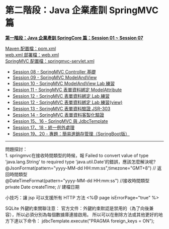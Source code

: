 # 第二階段：Java 企業產訓 SpringMVC 篇
<b><a href="https://github.com/vincenttuan/SpringCoreExpert2022">第一階段：Java 企業產訓 SpringCore 篇：Session 01 ~ Session 07</a></b><p />
<a href="./pom.xml">Maven 配置檔：pom.xml</a><br />
<a href="https://github.com/vincenttuan/SpringMVCExpert2022/blob/main/src/main/webapp/WEB-INF/web.xml">web.xml 部署檔：web.xml</a><br /><a href="https://github.com/vincenttuan/SpringMVCExpert2022/blob/main/src/main/webapp/WEB-INF/springmvc-servlet.xml">SpringMVC 配置檔：springmvc-servlet.xml</a><p />
<ul>
  <li>
      <a href="https://github.com/vincenttuan/SpringMVCExpert2022/tree/main/src/main/java/spring/mvc/session08/">Session 08 - SpringMVC Controller 基礎</a><br />
  </li>
  <li>
      <a href="https://github.com/vincenttuan/SpringMVCExpert2022/tree/main/src/main/java/spring/mvc/session09/">Session 09 - SpringMVC ModelAndView</a><br />
  </li>
  <li>
      <a href="https://github.com/vincenttuan/SpringMVCExpert2022/tree/main/src/main/java/spring/mvc/session10/">Session 10 - SpringMVC ModelAndView Lab 練習</a><br />
  </li>
    <li>
      <a href="https://github.com/vincenttuan/SpringMVCExpert2022/tree/main/src/main/java/spring/mvc/session11/">Session 11 - SpringMVC 表單資料綁定 ModelAttribute</a><br />
  </li>
  <li>
      <a href="https://github.com/vincenttuan/SpringMVCExpert2022/tree/main/src/main/java/spring/mvc/session12/">Session 12 - SpringMVC 表單資料綁定 Lab 練習</a><br />
  </li>
    <li>
      <a href="https://github.com/vincenttuan/SpringMVCExpert2022/tree/main/src/main/webapp/WEB-INF/views/session12">Session 12 - SpringMVC 表單資料綁定 Lab 練習(view)</a><br />
  </li>
  <li>
      <a href="https://github.com/vincenttuan/SpringMVCExpert2022/tree/main/src/main/java/spring/mvc/session13/">Session 13 - SpringMVC 表單資料驗證 JSR-303</a><br />
  </li>
    <li>
      <a href="https://github.com/vincenttuan/SpringMVCExpert2022/tree/main/src/main/java/spring/mvc/session14/">Session 14 - SpringMVC 表單資料客製化驗證</a><br />
  </li>
  <li>
      <a href="https://github.com/vincenttuan/SpringMVCExpert2022/tree/main/src/main/java/spring/mvc/session15/">Session 15、16 - SpringMVC 與 JdbcTemplate</a><br />
  </li>
  <li>
      <a href="https://github.com/vincenttuan/SpringMVCExpert2022/tree/main/src/main/java/spring/mvc/session17/">Session 17、18 - 統一例外處理</a><br />
  </li>
    <li>
      <a href="https://github.com/vincenttuan/SpringBoot-PSI-20211018">Session 19、20 - 專題：簡易進銷存管理（SpringBoot版）</a><br />
  </li>
</ul>

<hr />
問題探討：<br />
1. springmvc在接收時間類型的時候，報 Failed to convert value of type 'java.lang.String' to required type 'java.util.Date'的錯誤，應該怎麼解決呢?<br />
@JsonFormat(pattern="yyyy-MM-dd HH:mm:ss",timezone="GMT+8")  // 返回時間類型<br />
@DateTimeFormat(pattern="yyyy-MM-dd HH:mm:ss") //接收時間類型<br />
private Date createTime; // 建檔日期<p />

小技巧：讓 jsp 可以支援所有 HTTP 方法
<%@ page isErrorPage="true" %>

SQLite 外鍵約束關聯注意：
官方文件：外鍵約束默認是禁用的（為了向後兼容），所以必須分別為每個數據庫連接啟用。
所以可以在刪除方法或其他更好的地方下達以下命令：
jdbcTemplate.execute("PRAGMA foreign_keys = ON");
